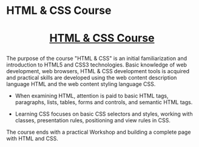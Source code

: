 # HTML & CSS Course
# <p align="center"><a href=https://softuni.bg/trainings/3726/html-and-css-may-2022#lesson-40230> HTML & CSS Course <a/>

The purpose of the course "HTML & CSS" is an initial familiarization and introduction to HTML5 and CSS3 technologies. Basic knowledge of web development, web browsers, HTML & CSS development tools is acquired and practical skills are developed using the web content description language HTML and the web content styling language CSS.

- When examining HTML, attention is paid to basic HTML tags, paragraphs, lists, tables, forms and controls, and semantic HTML tags.

- Learning CSS focuses on basic CSS selectors and styles, working with classes, presentation rules, positioning and view rules in CSS.

The course ends with a practical Workshop and building a complete page with HTML and CSS.
